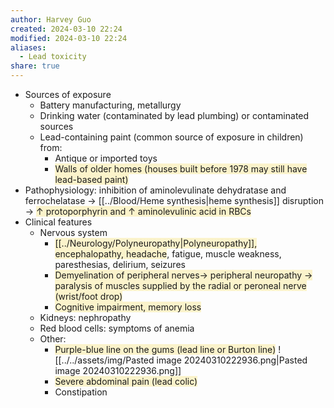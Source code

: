 ```yaml
---
author: Harvey Guo
created: 2024-03-10 22:24
modified: 2024-03-10 22:24
aliases:
  - Lead toxicity
share: true
---
```


- Sources of exposure
	- Battery manufacturing, metallurgy
	- Drinking water (contaminated by lead plumbing)  or contaminated sources 
	- Lead-containing paint (common source of exposure in children) from:
		- Antique or imported toys
		- <span style="background:rgba(240, 200, 0, 0.2)">Walls of older homes (houses built before 1978 may still have lead-based paint)</span>
- Pathophysiology: inhibition of aminolevulinate dehydratase and ferrochelatase → [[../Blood/Heme synthesis|heme synthesis]] disruption → <span style="background:rgba(240, 200, 0, 0.2)">↑ protoporphyrin and ↑ aminolevulinic acid in RBCs</span>
- Clinical features
	- Nervous system 
		- <span style="background:rgba(240, 200, 0, 0.2)">[[../Neurology/Polyneuropathy|Polyneuropathy]], encephalopathy, headache</span>, fatigue, muscle weakness, paresthesias, delirium, seizures
		- <span style="background:rgba(240, 200, 0, 0.2)">Demyelination of peripheral nerves→ peripheral neuropathy → paralysis of muscles supplied by the radial or peroneal nerve (wrist/foot drop)</span>
		- <span style="background:rgba(240, 200, 0, 0.2)">Cognitive impairment, memory loss</span>
	- Kidneys: nephropathy
	- Red blood cells: symptoms of anemia
	- Other:
		- <span style="background:rgba(240, 200, 0, 0.2)">Purple-blue line on the gums (lead line or Burton line)</span> ![[../../assets/img/Pasted image 20240310222936.png|Pasted image 20240310222936.png]]
		- <span style="background:rgba(240, 200, 0, 0.2)">Severe abdominal pain (lead colic)</span>
		- Constipation